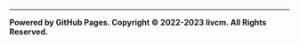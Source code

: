 <script src="../assets/time.js" type="text/javascript"></script>
<h1><div id="CurrentTime"></div></h1>

------

**Powered by GitHub Pages. Copyright ©️ 2022-2023 livcm. All Rights Reserved.**